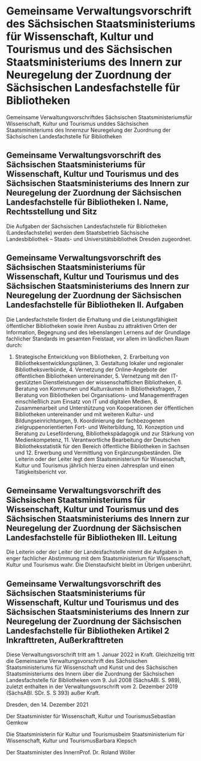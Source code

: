 # Gemeinsame Verwaltungsvorschrift des Sächsischen Staatsministeriums für Wissenschaft, Kultur und Tourismus und des Sächsischen Staatsministeriums des Innern zur Neuregelung der Zuordnung der Sächsischen Landesfachstelle für Bibliotheken

Gemeinsame Verwaltungsvorschriftdes Sächsischen Staatsministeriumsfür Wissenschaft, Kultur und Tourismus unddes Sächsischen Staatsministeriums des Innernzur Neuregelung der Zuordnung der Sächsischen Landesfachstelle für Bibliotheken

## Gemeinsame Verwaltungsvorschrift des Sächsischen Staatsministeriums für Wissenschaft, Kultur und Tourismus und des Sächsischen Staatsministeriums des Innern zur Neuregelung der Zuordnung der Sächsischen Landesfachstelle für Bibliotheken I. Name, Rechtsstellung und Sitz

Die Aufgaben der Sächsischen Landesfachstelle für Bibliotheken (Landesfachstelle) werden dem Staatsbetrieb Sächsische Landesbibliothek – Staats- und Universitätsbibliothek Dresden zugeordnet.


## Gemeinsame Verwaltungsvorschrift des Sächsischen Staatsministeriums für Wissenschaft, Kultur und Tourismus und des Sächsischen Staatsministeriums des Innern zur Neuregelung der Zuordnung der Sächsischen Landesfachstelle für Bibliotheken II. Aufgaben

Die Landesfachstelle fördert die Erhaltung und die Leistungsfähigkeit öffentlicher Bibliotheken sowie ihren Ausbau zu attraktiven Orten der Information, Begegnung und des lebenslangen Lernens auf der Grundlage fachlicher Standards im gesamten Freistaat, vor allem im ländlichen Raum durch:

1. Strategische Entwicklung von Bibliotheken, 2. Erarbeitung von Bibliotheksentwicklungsplänen, 3. Gestaltung lokaler und regionaler Bibliotheksverbünde, 4. Vernetzung der Online-Angebote der öffentlichen Bibliotheken untereinander, 5. Vernetzung mit den IT-gestützten Dienstleistungen der wissenschaftlichen Bibliotheken, 6. Beratung von Kommunen und Kulturräumen in Bibliotheksfragen, 7. Beratung von Bibliotheken bei Organisations- und Managementfragen einschließlich zum Einsatz von IT und digitalen Medien, 8. Zusammenarbeit und Unterstützung von Kooperationen der öffentlichen Bibliotheken untereinander und mit weiteren Kultur- und Bildungseinrichtungen, 9. Koordinierung der fachbezogenen zielgruppenorientierten Fort- und Weiterbildung, 10. Konzeption und Beratung zu Leseförderung, Bibliothekspädagogik und zur Stärkung von Medienkompetenz, 11. Verantwortliche Bearbeitung der Deutschen Bibliotheksstatistik für den Bereich öffentliche Bibliotheken in Sachsen und 12. Erwerbung und Vermittlung von Ergänzungsbeständen. Die Leiterin oder der Leiter legt dem Staatsministerium für Wissenschaft, Kultur und Tourismus jährlich hierzu einen Jahresplan und einen Tätigkeitsbericht vor.


## Gemeinsame Verwaltungsvorschrift des Sächsischen Staatsministeriums für Wissenschaft, Kultur und Tourismus und des Sächsischen Staatsministeriums des Innern zur Neuregelung der Zuordnung der Sächsischen Landesfachstelle für Bibliotheken III. Leitung

Die Leiterin oder der Leiter der Landesfachstelle nimmt die Aufgaben in enger fachlicher Abstimmung mit dem Staatsministerium für Wissenschaft, Kultur und Tourismus wahr. Die Dienstaufsicht bleibt im Übrigen unberührt.


## Gemeinsame Verwaltungsvorschrift des Sächsischen Staatsministeriums für Wissenschaft, Kultur und Tourismus und des Sächsischen Staatsministeriums des Innern zur Neuregelung der Zuordnung der Sächsischen Landesfachstelle für Bibliotheken Artikel 2 Inkrafttreten, Außerkrafttreten

Diese Verwaltungsvorschrift tritt am 1. Januar 2022 in Kraft. Gleichzeitig tritt die Gemeinsame Verwaltungsvorschrift des Sächsischen Staatsministeriums für Wissenschaft und Kunst und des Sächsischen Staatsministeriums des Innern über die Zuordnung der Sächsischen Landesfachstelle für Bibliotheken vom 9. Juli 2008 (SächsABl. S. 989), zuletzt enthalten in der Verwaltungsvorschrift vom 2. Dezember 2019 (SächsABl. SDr. S. S 393) außer Kraft.

Dresden, den 14. Dezember 2021

Der Staatsminister für Wissenschaft, Kultur und TourismusSebastian Gemkow

Die Staatsministerin für Kultur und Tourismusbeim Staatsministerium für Wissenschaft, Kultur und TourismusBarbara Klepsch

Der Staatsminister des InnernProf. Dr. Roland Wöller

